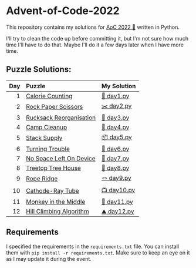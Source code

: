 # Advent-of-Code-2022

This repository contains my solutions for [AoC 2022 :christmas_tree:](https://adventofcode.com/2022) written in Python.

I'll try to clean the code up before committing it, but I'm not sure how much time I'll have to do that.
Maybe I'll do it a few days later when I have more time.

## Puzzle Solutions:
|Day | Puzzle                                                          | My Solution                                 |
|---:|:----------------------------------------------------------------|:--------------------------------------------|
|  1 | [Calorie Counting](https://adventofcode.com/2022/day/1)         | [:pretzel: day1.py](Day01/day01.py)         |
|  2 | [Rock Paper Scissors](https://adventofcode.com/2022/day/2)      | [:scissors: day2.py](Day02/day02.py)        |
|  3 | [Rucksack Reorganisation](https://adventofcode.com/2022/day/3)  | [:school_satchel: day3.py](Day03/day03.py)  |
|  4 | [Camp Cleanup](https://adventofcode.com/2022/day/4)             | [:broom: day4.py](Day04/day04.py)           |
|  5 | [Stack Supply](https://adventofcode.com/2022/day/5)             | [:package: day5.py](Day05/day05.py)         |
|  6 | [Turning Trouble](https://adventofcode.com/2022/day/6)          | [:signal_strength: day6.py](Day06/day06.py) |
|  7 | [No Space Left On Device](https://adventofcode.com/2022/day/7)  | [:floppy_disk: day7.py](Day07/day07.py)     |
|  8 | [Treetop Tree House](https://adventofcode.com/2022/day/8)       | [:evergreen_tree: day8.py](Day08/day08.py)  |
|  9 | [Rope Ridge](https://adventofcode.com/2022/day/9)               | [:knot: day9.py](Day09/day09.py)            |
| 10 | [Cathode-Ray Tube](https://adventofcode.com/2022/day/10)        | [:tv: day10.py](Day10/day10.py)             |
| 11 | [Monkey in the Middle](https://adventofcode.com/2022/day/11)    | [:monkey: day11.py](Day11/day11.py)         |
| 12 | [Hill Climbing Algorithm](https://adventofcode.com/2022/day/12) | [:mountain: day12.py](Day12/day12.py)       |


## Requirements
I specified the requirements in the `requirements.txt` file. You can install them with `pip install -r requirements.txt`.
Make sure to keep an eye on it as I may update it during the event.
